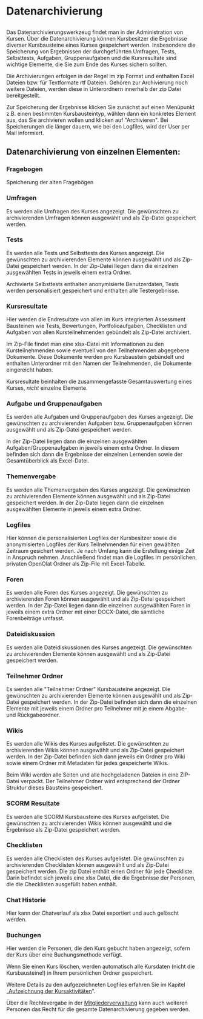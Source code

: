 # Datenarchivierung

##

Das Datenarchivierungswerkzeug findet man in der Administration von Kursen.
Über die Datenarchivierung können Kursbesitzer die Ergebnisse diverser
Kursbausteine eines Kurses gespeichert werden. Insbesondere die Speicherung
von Ergebnissen der durchgeführten Umfragen, Tests, Selbsttests, Aufgaben,
Gruppenaufgaben und die Kursresultate sind wichtige Elemente, die Sie zum Ende
des Kurses sichern sollten.

Die Archivierungen erfolgen in der Regel im zip Format und enthalten Excel
Dateien bzw. für Textformate rtf Dateien. Gehören zur Archivierung noch
weitere Dateien, werden diese in Unterordnern innerhalb der zip Datei
bereitgestellt.

Zur Speicherung der Ergebnisse klicken Sie zunächst auf einen Menüpunkt z.B.
einen bestimmten Kursbausteintyp, wählen dann ein konkretes Element aus, das
Sie archivieren wollen und klicken auf "Archivieren".  Bei Speicherungen die
länger dauern, wie bei den Logfiles, wird der User per Mail informiert.

## Datenarchivierung von einzelnen Elementen:

### Fragebogen

Speicherung der alten Fragebögen

### Umfragen

Es werden alle Umfragen des Kurses angezeigt. Die gewünschten zu
archivierenden Umfragen können ausgewählt und als Zip-Datei gespeichert
werden.

### Tests

Es werden alle Tests und Selbsttests des Kurses angezeigt. Die gewünschten zu
archivierenden Elemente können ausgewählt und als Zip-Datei gespeichert
werden. In der Zip-Datei liegen dann die einzelnen ausgewählten Tests in
jeweils einem extra Ordner.

Archivierte Selbsttests enthalten anonymisierte Benutzerdaten, Tests werden
personalisiert gespeichert und enthalten alle Testergebnisse.

### Kursresultate

Hier werden die Endresultate von allen im Kurs integrierten Assessment
Bausteinen wie Tests, Bewertungen, Portfolioaufgaben, Checklisten und Aufgaben
von allen Kursteilnehmenden gebündelt als Zip-Datei archiviert.

Im Zip-File findet man eine xlsx-Datei mit Informationen zu den
Kursteilnehmenden sowie eventuell von den Teilnehmenden abgegebene Dokumente.
Diese Dokumente werden pro Kursbaustein gebündelt und enthalten Unterordner
mit den Namen der Teilnehmenden, die Dokumente eingereicht haben.

Kursresultate beinhalten die zusammengefasste Gesamtauswertung eines Kurses,
_nicht_ einzelne Elemente.

### Aufgabe und Gruppenaufgaben

Es werden alle Aufgaben und Gruppenaufgaben des Kurses angezeigt. Die
gewünschten zu archivierenden Aufgaben bzw. Gruppenaufgaben können ausgewählt
und als Zip-Datei gespeichert werden.

In der Zip-Datei liegen dann die einzelnen ausgewählten
Aufgaben/Gruppenaufgaben in jeweils einem extra Ordner. In diesem befinden
sich dann die Ergebnisse der einzelnen Lernenden sowie der Gesamtüberblick als
Excel-Datei.

### Themenvergabe

Es werden alle Themenvergaben des Kurses angezeigt. Die gewünschten zu
archivierenden Elemente können ausgewählt und als Zip-Datei gespeichert
werden. In der Zip-Datei liegen dann die einzelnen ausgewählten Elemente in
jeweils einem extra Ordner.

### Logfiles

Hier können die personalisierten Logfiles der Kursbesitzer sowie die
anonymisierten Logfiles der Kurs Teilnehmenden für einen gewählten Zeitraum
gesichert werden. Je nach Umfang kann die Erstellung einige Zeit in Anspruch
nehmen. Anschließend findet man die Logfiles im persönlichen, privaten
OpenOlat Ordner als Zip-File mit Excel-Tabelle.

### Foren

Es werden alle Foren des Kurses angezeigt. Die gewünschten zu archivierenden
Foren können ausgewählt und als Zip-Datei gespeichert werden. In der Zip-Datei
liegen dann die einzelnen ausgewählten Foren in jeweils einem extra Ordner mit
einer DOCX-Datei, die sämtliche Forenbeiträge umfasst.

### Dateidiskussion

Es werden alle Dateidiskussionen des Kurses angezeigt. Die gewünschten zu
archivierenden Elemente können ausgewählt und als Zip-Datei gespeichert
werden.

### Teilnehmer Ordner

Es werden alle "Teilnehmer Ordner" Kursbausteine angezeigt. Die gewünschten zu
archivierenden Elemente können ausgewählt und als Zip-Datei gespeichert
werden. In der Zip-Datei befinden sich dann die einzelnen Elemente mit jeweils
einem Ordner pro Teilnehmer mit je einem Abgabe- und Rückgabeordner.

### Wikis

Es werden alle Wikis des Kurses aufgelistet. Die gewünschten zu archivierenden
Wikis können ausgewählt und als Zip-Datei gespeichert werden. In der Zip-Datei
befinden sich dann jeweils ein Ordner pro Wiki sowie einem Ordner mit
Metadaten für jedes gespeicherte Wikis.

Beim Wiki werden alle Seiten und alle hochgeladenen Dateien in eine ZIP-Datei
verpackt. Der Teilnehmer Ordner wird entsprechend der Ordner Struktur dieses
Bausteins gespeichert.

### SCORM Resultate

Es werden alle SCORM Kursbausteine des Kurses aufgelistet. Die gewünschten zu
archivierenden Wikis können ausgewählt und die Ergebnisse als Zip-Datei
gespeichert werden.

### Checklisten

Es werden alle Checklisten des Kurses aufgelistet. Die gewünschten zu
archivierenden Checklisten können ausgewählt und als Zip-Datei gespeichert
werden. Die zip Datei enthält einen Ordner für jede Checkliste. Darin befindet
sich jeweils eine xlsx Datei, die die Ergebnisse der Personen, die die
Checklisten ausgefüllt haben enthält.

### Chat Historie

Hier kann der Chatverlauf als xlsx Datei exportiert und auch gelöscht werden.

### Buchungen

Hier werden die Personen, die den Kurs gebucht haben angezeigt, sofern der
Kurs über eine Buchungsmethode verfügt.

Wenn Sie einen Kurs löschen, werden automatisch alle Kursdaten (nicht die
Kursbausteine!) in Ihrem persönlichen Ordner gespeichert.

Weitere Details zu den aufgezeichneten Logfiles erfahren Sie im Kapitel
„[Aufzeichnung der
Kursaktivitäten](../../pages/viewpage.action%EF%B9%96pageId=60358847.html)".

Über die Rechtevergabe in der [Mitgliederverwaltung](Members_management.de.md) kann auch weiteren Personen das Recht für die gesamte Datenarchivierung gegeben werden.
